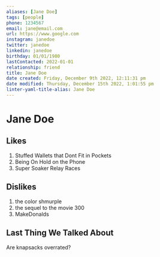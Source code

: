 ```yaml
---
aliases: [Jane Doe]
tags: [people]
phone: 1234567
email: jane@email.com
url: https://www.google.com
instagram: janedoe
twitter: janedoe
linkedin: janedoe
birthday: 01/01/1980
lastContacted: 2022-01-01
relationship: friend
title: Jane Doe
date created: Friday, December 9th 2022, 12:11:31 pm
date modified: Thursday, December 15th 2022, 1:01:55 pm
linter-yaml-title-alias: Jane Doe
---
```


# Jane Doe

## Likes

1. Stuffed Wallets that Dont Fit in Pockets
2. Being On Hold on the Phone
3. Super Soaker Relay Races

## Dislikes

1. the color shmurple
2. the sequel to the movie 300
3. MakeDonalds

## Last Thing We Talked About

Are knapsacks overrated?